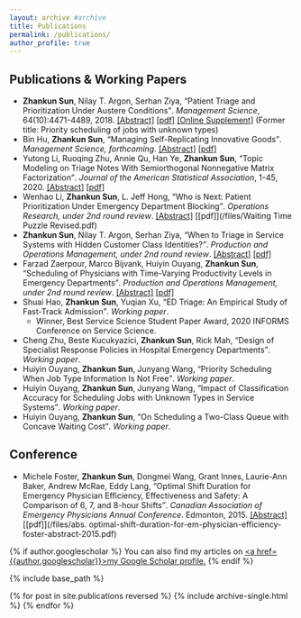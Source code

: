 ```yaml
---
layout: archive #archive
title: Publications
permalink: /publications/
author_profile: true
---
```


## Publications & Working Papers

* **Zhankun Sun**, Nilay T. Argon, Serhan Ziya, <q>Patient Triage and Prioritization Under Austere Conditions</q>. _Management Science_, 64(10):4471-4489, 2018. [\[Abstract\]](/abstract/Mass-Casualty-Triage) [\[pdf\]](/files/Sun-Argon-Ziya_Final.pdf) [\[Online Supplement\]](/files/mnsc.2017.2855-sm.pdf) (Former title: Priority scheduling of jobs with unknown types)
* Bin Hu, **Zhankun Sun**, <q>Managing Self-Replicating Innovative Goods</q>. _Management Science, forthcoming_. [\[Abstract\]](/abstract/MS-Self-Replicating) [\[pdf\]](/files/MS-replication-final.pdf)
* Yutong Li, Ruoqing Zhu, Annie Qu, Han Ye, **Zhankun Sun**, <q>Topic Modeling on Triage Notes With Semiorthogonal Nonnegative Matrix Factorization</q>. _Journal of the American Statistical Association_, 1-45, 2020. [\[Abstract\]](/abstract/ED-Text-Mining) [\[pdf\]](https://arxiv.org/abs/1805.02306)
* Wenhao Li, **Zhankun Sun**, L. Jeff Hong, <q>Who is Next: Patient Prioritization Under Emergency Department Blocking</q>. _Operations Research, under 2nd round review_. [\[Abstract\]](/abstract/ED-Who-is-Next) [\[pdf\]](/files/Waiting Time Puzzle Revised.pdf)
* **Zhankun Sun**, Nilay T. Argon, Serhan Ziya, <q>When to Triage in Service Systems with Hidden Customer Class Identities?</q>. _Production and Operations Management, under 2nd round review_. [\[Abstract\]](/abstract/When-to-Triage) [\[pdf\]](/files/Sun-Argon-Ziya-Arrival-POM.pdf)
* Farzad Zaerpour, Marco Bijvank, Huiyin Ouyang, **Zhankun Sun**, <q>Scheduling of Physicians with Time-Varying Productivity Levels in Emergency Departments</q>. _Production and Operations Management, under 2nd round review_. [\[Abstract\]](/abstract/ED-Physician-Scheduling) [\[pdf\]](/files/Physician_Rostering_v4.pdf)
* Shuai Hao, **Zhankun Sun**, Yuqian Xu, <q>ED Triage: An Empirical Study of Fast-Track Admission</q>. _Working paper_.
  - Winner, Best Service Science Student Paper Award, 2020 INFORMS Conference on Service Science.
* Cheng Zhu, Beste Kucukyazici, **Zhankun Sun**,  Rick Mah, <q>Design of Specialist Response Policies in Hospital Emergency Departments</q>. _Working paper_.
* Huiyin Ouyang, **Zhankun Sun**, Junyang Wang, <q>Priority Scheduling When Job Type Information Is Not Free</q>. _Working paper_.
* Huiyin Ouyang, **Zhankun Sun**, Junyang Wang, <q>Impact of Classification Accuracy for Scheduling Jobs with Unknown Types in Service Systems</q>. _Working paper_.
* Huiyin Ouyang, **Zhankun Sun**, <q>On Scheduling a Two-Class Queue with Concave Waiting Cost</q>. _Working paper_.

## Conference

* Michele Foster, **Zhankun Sun**, Dongmei Wang, Grant Innes, Laurie-Ann Baker, Andrew McRae, Eddy Lang, <q>Optimal Shift Duration for Emergency Physician Efficiency, Effectiveness and Safety: A Comparison of 6, 7, and 8-hour Shifts</q>. _Canadian Association of Emergency Physicians Annual Conference_. Edmonton, 2015. [\[Abstract\]](https://cumming.ucalgary.ca/sites/default/files/teams/127/abs.%20optimal-shift-duration-for-em-physician-efficiency-foster-abstract-2015.pdf) [\[pdf\]](/files/abs. optimal-shift-duration-for-em-physician-efficiency-foster-abstract-2015.pdf)


<!---
## Working in Progress

* <q>Allocation of Intensive Care Unit Beds with Patient Abandonment and Readmission</q>, with H. Ouyang.
* <q>Admission Control under Imperfect Customer Information</q>, with H. Ouyang.
* <q>Mining Triage Notes to Predict Hospital Admissions from Emergency Departments</q>, with H. Ye, et al.

<ol start="9">
    <li><q>Allocation of Intensive Care Unit Beds with Readmission</q>, with H. Ouyang.</li>
    <li><q>Admission Control under Imperfect Customer Information</q>, with H. Ouyang.</li>
    <li><q>Priority Scheduling when Job Type Information is not Free</q>, with H. Ouyang.</li>
    <li><q>Mining Triage Notes to Predict Hospital Admissions from Emergency Departments</q>, with H. Ye, et al.</li>
</ol>
--->

{% if author.googlescholar %}
  You can also find my articles on <u><a href=</q>{{author.googlescholar}}</q>>my Google Scholar profile</a>.</u>
{% endif %}

{% include base_path %}

{% for post in site.publications reversed %}
  {% include archive-single.html %}
{% endfor %}
